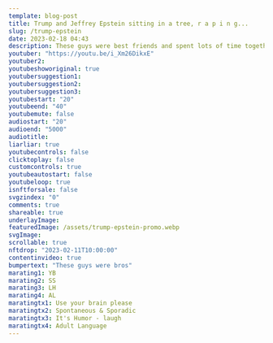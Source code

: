 ```yaml
---
template: blog-post
title: Trump and Jeffrey Epstein sitting in a tree, r a p i n g...
slug: /trump-epstein
date: 2023-02-18 04:43
description: These guys were best friends and spent lots of time together.
youtuber: "https://youtu.be/i_Xm26DikxE"
youtuber2: 
youtubeshoworiginal: true
youtubersuggestion1: 
youtubersuggestion2: 
youtubersuggestion3: 
youtubestart: "20"
youtubeend: "40"
youtubemute: false
audiostart: "20"
audioend: "5000"
audiotitle: 
liarliar: true
youtubecontrols: false
clicktoplay: false
customcontrols: true
youtubeautostart: false
youtubeloop: true
isnftforsale: false
svgzindex: "0"
comments: true
shareable: true
underlayImage: 
featuredImage: /assets/trump-epstein-promo.webp
svgImage: 
scrollable: true
nftdrop: "2023-02-11T10:00:00"
contentinvideo: true
bumpertext: "These guys were bros"
marating1: YB
marating2: SS
marating3: LH
marating4: AL
maratingtx1: Use your brain please
maratingtx2: Spontaneous & Sporadic
maratingtx3: It's Humor - laugh
maratingtx4: Adult Language
---
```



<!-- https://youtu.be/8EPEkk6qWkg IVANKA/TRUMP -->


<!-- <div class="contentinside lake1" style=""> -->
<!-- <img class="" src="/assets/lakemouth.webp" width="100%" style=" z-index:-1; opacity:0;
animation: kariFilter 6s ease-in-out;
animation-delay: 4s;
animation-iteration-count:infinite;
" /> -->


<!-- <div class="bubble bubble-bottom-left" style="position:absolute; width:; top:30%; left:20vw; display:flex; justify-content:center;backdrop-filter: blur(6px);
animation: bubbleBop 9s ease-in;
animation-delay: 6s;
animation-direction: forwards;
animation-iteration-count:1;
opacity:0;
"><span style="font-size:120%; font-weight:bold;"><span style="font-size:160%; font-weight:bold;"></span></div>


<div class="bubble bubble-bottom-right" style="position:absolute; width:50vw; top:50%; right:20vw; display:block; justify-content:center; font-size:110%;backdrop-filter: blur(6px);
animation: bubbleBop1 10s ease-in;
animation-delay:8s;
animation-direction: forwards;
animation-iteration-count:1;
opacity:0;
"><span style="font-weight:bold;"></span></div>
</div> -->

<style>



</style>
<div class="contentbody" style="text-align:left !important; margin-top:0;">

<!-- ## About Hunter Biden

Hunter Biden is an American lawyer and businessman who is the son of President Joe Biden. He was born on February 4, 1970, in Wilmington, Delaware.

Hunter Biden is known for his work in the private sector, including his career as a lawyer and his involvement in various business ventures. He has served on the board of directors of several companies, including Burisma Holdings, a Ukrainian natural gas company, which has been the subject of controversy and media scrutiny.

In addition to his business dealings, Hunter Biden has faced personal challenges and controversies. He has struggled with substance abuse and has been the subject of media attention for his personal life and relationships.

Despite these challenges, Hunter Biden has remained active in political and civic life. He has worked on various initiatives and campaigns, and has been involved in advocacy efforts on issues such as addiction and recovery.

As the son of the President of the United States, Hunter Biden continues to be a subject of public interest and media scrutiny. However, it's worth noting that he is not a government official or an employee of the federal government, and his business dealings and personal life are his own and separate from those of his father. -->


</div>